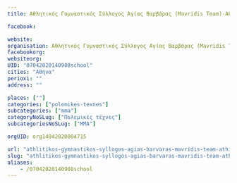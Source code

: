 ```yaml
---
title: Αθλητικός Γυμναστικός Σύλλογος Αγίας Βαρβάρας (Mavridis Team)-Αθήνα-MMA

facebook:

website:
organisation: Αθλητικός Γυμναστικός Σύλλογος Αγίας Βαρβάρας (Mavridis Team)
facebookorg:
websiteorg:
UID: "07042020140908school"
cities: "Αθήνα"
perioxi: ""
address: ""

places: [""]
categories: ["polemikes-texnes"]
subcategories: ["mma"]
categoryNoSLug: ["Πολεμικές τέχνες"]
subcategoriesNoSLug: ["MMA"]

orgUID: org14042020004715

url: "athlitikos-gymnastikos-syllogos-agias-barvaras-mavridis-team-athina-mma/athina//"
slug: "athlitikos-gymnastikos-syllogos-agias-barvaras-mavridis-team-athina-mma"
aliases:
    - /07042020140908school
---
```





